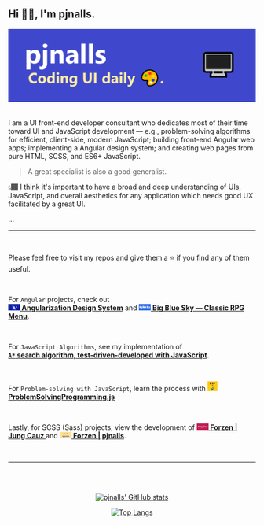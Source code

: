 <br>

## Hi 👋🏾, I'm pjnalls.

<div align="center">
<img 
  alt="GitHub Profile Banner image." 
  src="img/github-profile-banner.png">
</div>
<br>

<p align="left">
I am a UI front-end developer consultant who dedicates most of their time toward UI and JavaScript development — e.g., problem-solving algorithms for efficient, client-side, modern JavaScript; building front-end Angular web apps; implementing a Angular design system; and creating web pages from pure HTML, SCSS, and ES6+ JavaScript.

<br>

> A great specialist is also a good generalist.

👆🏾 I think it's important to have a broad and deep understanding of UIs, JavaScript, and overall aesthetics for any application which needs good UX facilitated by a great UI.

...
<br>

<hr>
<br>

Please feel free to visit my repos and give them a ⭐ if you find any of them useful.

<br>

For `Angular` projects, check out <br> <a href="https://github.com/pjnalls/AngularizationDesignSystem"><b><img src="assets/project-5.jpg" alt="A Degrees icon." width="24px"/> Angularization Design System</b></a> and <a href="https://github.com/pjnalls/ClassicRPGMenu"><b><img src="assets/project-6.jpg"  alt="Big Blue Sky icon." width="24px"/> Big Blue Sky — Classic RPG Menu</b></a>.


<br>


For `JavaScript Algorithms`, see my implementation of <br> <a href="https://github.com/pjnalls/test-driven-javascript-dsa/blob/main/algorithms/search/a-star.js"><b>`A*` search algorithm, test-driven-developed with JavaScript</b></a>.

<br>

For `Problem-solving with JavaScript`, learn the process with <a href="https://github.com/pjnalls/ProblemSolvingProgramming.js"><img src="img/psp.js.png" width="20px" alt="Problem-Solving Programming icon"> <b>ProblemSolvingProgramming.js</b></a>

<br>

Lastly, for SCSS (Sass) projects, view the development of <a href="https://github.com/forzen-dot-io/JungCauz"><b><img src="assets/project-4.jpg" alt="Jung Cauz icon." width="24px"/> Forzen | Jung Cauz </b></a> and <a href="https://github.com/forzen-dot-io/pjnalls"><b><img src="assets/project-3.jpg"  alt="pjnalls Forzen icon." width="24px"/> Forzen | pjnalls</b></a>.
</p>

<br>
<hr>
<br>

<div align="center">

</div>

<div align="center">

<br>

[![pjnalls' GitHub stats](https://github-readme-stats.vercel.app/api?username=pjnalls&count_private=true&show_icons=true)](https://github.com/anuraghazra/github-readme-stats)

[![Top Langs](https://github-readme-stats.vercel.app/api/top-langs/?username=pjnalls&layout=compact)](https://github.com/anuraghazra/github-readme-stats)

</div>
